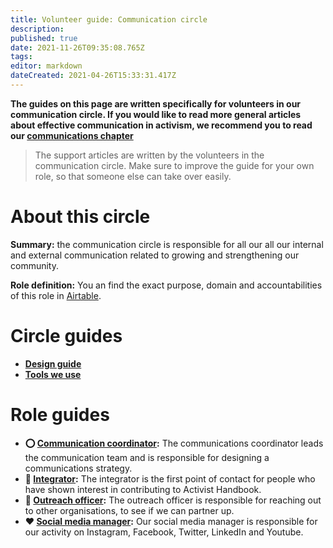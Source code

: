 ```yaml
---
title: Volunteer guide: Communication circle
description: 
published: true
date: 2021-11-26T09:35:08.765Z
tags: 
editor: markdown
dateCreated: 2021-04-26T15:33:31.417Z
---
```


**The guides on this page are written specifically for volunteers in our communication circle. If you would like to read more general articles about effective communication in activism, we recommend you to read our [communications chapter](/communication)**

> The support articles are written by the volunteers in the communication circle. Make sure to improve the guide for your own role, so that someone else can take over easily.

# About this circle
**Summary:** the communication circle is responsible for all our all our internal and external communication related to growing and strengthening our community.

**Role definition:** You an find the exact purpose, domain and accountabilities of this role in [Airtable](https://airtable.com/shrnow8KNDUtO4oGq/tblTRJuhY3VDCNwJr/viwQ80eK0aE226gpv/recUEcloWD0vdgWt4).

# Circle guides
-  [**Design guide**](design-guide)
- [**Tools we use**](tools) 
  
# Role guides
-  **⭕️ [Communication coordinator](/en/support/core/communications-coordinator):** The communications coordinator leads the communication team and is responsible for designing a communications strategy.
- **👋 [Integrator](integrator):** The integrator is the first point of contact for people who have shown interest in contributing to Activist Handbook.
-   **📢 [Outreach officer](outreach):** The outreach officer is responsible for reaching out to other organisations, to see if we can partner up.
- **❤️ [Social media manager](social-media):** Our social media manager is responsible for our activity on Instagram, Facebook, Twitter, LinkedIn and Youtube.